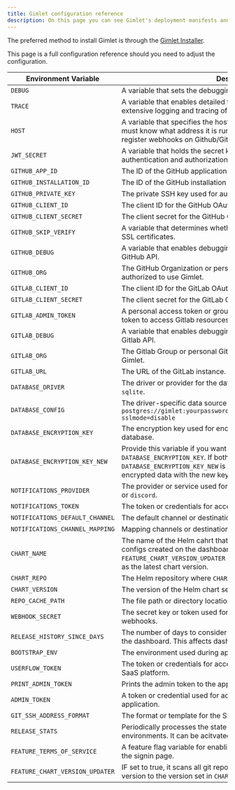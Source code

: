 ```yaml
---
title: Gimlet configuration reference
description: On this page you can see Gimlet's deployment manifests and configuration options.
---
```


The preferred method to install Gimlet is through the [Gimlet Installer](/docs/installation).

This page is a full configuration reference should you need to adjust the configuration.


| Environment Variable          | Description|
|-------------------------------|----------------------------------------------------------------------------------------------------------|
| `DEBUG`                       | A variable that sets the debugging mode for the application.|
| `TRACE`                       | A variable that enables detailed tracing for the application. Allows for extensive logging and tracing of application operations.|
| `HOST`                        | A variable that specifies the host address of the application. Gimlet must know what address it is running on. It uses this hostname to register webhooks on Github/Gitlab.|
| `JWT_SECRET`                  | A variable that holds the secret key used for JSON Web Token (JWT) authentication and authorization with the Gimlet Agent.|
| `GITHUB_APP_ID`               | The ID of the GitHub application being used.|
| `GITHUB_INSTALLATION_ID`      | The ID of the GitHub installation associated with the application.|
| `GITHUB_PRIVATE_KEY`          | The private SSH key used for authentication with the GitHub API.|
| `GITHUB_CLIENT_ID`            | The client ID for the GitHub OAuth application.|
| `GITHUB_CLIENT_SECRET`        | The client secret for the GitHub OAuth application.|
| `GITHUB_SKIP_VERIFY`          | A variable that determines whether to skip verification of GitHub API SSL certificates.|
| `GITHUB_DEBUG`                | A variable that enables debugging mode for interactions with the GitHub API.|
| `GITHUB_ORG`                  | The GitHub Organization or personal Github account who is authorized to use Gimlet. |
| `GITLAB_CLIENT_ID`            | The client ID for the GitLab OAuth application.|
| `GITLAB_CLIENT_SECRET`        | The client secret for the GitLab OAuth application.|
| `GITLAB_ADMIN_TOKEN`          | A personal access token or group access token. Gimlet uses this token to access Gitlab resources.|
| `GITLAB_DEBUG`                | A variable that enables debugging mode for interactions with the Gitlab API.|
| `GITLAB_ORG`                  | The Gitlab Group or personal Gitlab account who is authorized to use Gimlet.|
| `GITLAB_URL`                  | The URL of the GitLab instance.|
| `DATABASE_DRIVER`             | The driver or provider for the database connection. Either `postgres` or `sqlite`. |
| `DATABASE_CONFIG`             | The driver-specific data source name. An example postgres config: `postgres://gimlet:yourpassword@postgresql:5432/gimlet_dashboard?sslmode=disable`|
| `DATABASE_ENCRYPTION_KEY`     | The encryption key used for encrypting sensitive data in the database.|
| `DATABASE_ENCRYPTION_KEY_NEW` | Provide this variable if you want to rotate the `DATABASE_ENCRYPTION_KEY`. If both `DATABASE_ENCRYPTION_KEY` and `DATABASE_ENCRYPTION_KEY_NEW` is set, Gimlet will re-encrypt the encrypted data with the new key.|
| `NOTIFICATIONS_PROVIDER`      | The provider or service used for sending notifications. It can be `slack` or `discord`.|
| `NOTIFICATIONS_TOKEN`         | The token or credentials for accessing the notifications provider.|
| `NOTIFICATIONS_DEFAULT_CHANNEL` | The default channel or destination for sending notifications.|
| `NOTIFICATIONS_CHANNEL_MAPPING` | Mapping channels or destinations for sending notifications.|
| `CHART_NAME`                  | The name of the Helm cahrt that Gimlet uses for new deployment configs created on the dashboard. Also if `FEATURE_CHART_VERSION_UPDATER` is set this chart version is considered as the latest chart version.|
| `CHART_REPO`                  | The Helm repository where `CHART_NAME` is stored.|
| `CHART_VERSION`             | The version of the Helm chart set in `CHART_NAME` |
| `REPO_CACHE_PATH`           | The file path or directory location for caching repository data.|
| `WEBHOOK_SECRET`            | The secret key or token used for secure communication with webhooks.|
| `RELEASE_HISTORY_SINCE_DAYS` | The number of days to consider when displaying release history on the dashboard. This affects dashboard performance. |
| `BOOTSTRAP_ENV`             | The environment used during application initialization.|
| `USERFLOW_TOKEN`            | The token or credentials for accessing userflow.js service in the SaaS platform.|
| `PRINT_ADMIN_TOKEN`         | Prints the admin token to the application logs.|
| `ADMIN_TOKEN`               | A token or credential used for administrative access to the application.|
| `GIT_SSH_ADDRESS_FORMAT`    | The format or template for the SSH address used in Git operations.|
| `RELEASE_STATS`             | Periodically processes the state of GitOps repositories for different environments. It can be acitvated with `enable`.|
| `FEATURE_TERMS_OF_SERVICE`  | A feature flag variable for enabling the Terms and Conditions link on the signin page.|
| `FEATURE_CHART_VERSION_UPDATER` | IF set to true, it scans all git repositories daily and updates the chart version to the version set in `CHART_*` |
